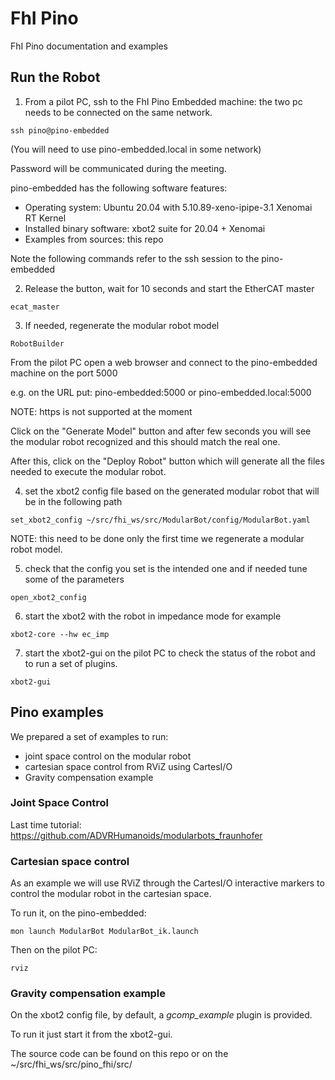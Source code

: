 # FhI Pino
FhI Pino documentation and examples

## Run the Robot

1. From a pilot PC, ssh to the FhI Pino Embedded machine: the two pc needs to be connected on the same network.

```
ssh pino@pino-embedded 
```

(You will need to use pino-embedded.local in some network)

Password will be communicated during the meeting.

pino-embedded has the following software features:

- Operating system: Ubuntu 20.04 with 5.10.89-xeno-ipipe-3.1 Xenomai RT Kernel
- Installed binary software: xbot2 suite for 20.04 + Xenomai
- Examples from sources: this repo

Note the following commands refer to the ssh session to the pino-embedded

2. Release the button, wait for 10 seconds and start the EtherCAT master 

```
ecat_master
```

3. If needed, regenerate the modular robot model

```
RobotBuilder
```

From the pilot PC open a web browser and connect to the pino-embedded machine on the port 5000

e.g. on the URL put: pino-embedded:5000 or pino-embedded.local:5000

NOTE: https is not supported at the moment

Click on the "Generate Model" button and after few seconds you will see the modular robot recognized and this should match the real one.

After this, click on the "Deploy Robot" button which will generate all the files needed to execute the modular robot.

4. set the xbot2 config file based on the generated modular robot that will be in the following path

```
set_xbot2_config ~/src/fhi_ws/src/ModularBot/config/ModularBot.yaml
```

NOTE: this need to be done only the first time we regenerate a modular robot model.

5. check that the config you set is the intended one and if needed tune some of the parameters

```
open_xbot2_config
```

6. start the xbot2 with the robot in impedance mode for example

```
xbot2-core --hw ec_imp
```

7. start the xbot2-gui on the pilot PC to check the status of the robot and to run a set of plugins.

```
xbot2-gui
```

## Pino examples

We prepared a set of examples to run:
- joint space control on the modular robot
- cartesian space control from RViZ using CartesI/O
- Gravity compensation example 

### Joint Space Control

Last time tutorial: https://github.com/ADVRHumanoids/modularbots_fraunhofer

### Cartesian space control

As an example we will use RViZ through the CartesI/O interactive markers to control the modular robot in the cartesian space.

To run it, on the pino-embedded:

```
mon launch ModularBot ModularBot_ik.launch
```

Then on the pilot PC:

```
rviz
```

### Gravity compensation example

On the xbot2 config file, by default, a *gcomp_example* plugin is provided.

To run it just start it from the xbot2-gui.

The source code can be found on this repo or on the ~/src/fhi_ws/src/pino_fhi/src/
